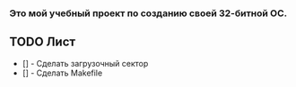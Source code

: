 ### Это мой учебный проект по созданию своей 32-битной ОС. 
## TODO Лист
- [] - Сделать загрузочный сектор
- [] - Сделать Makefile
